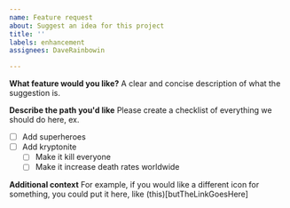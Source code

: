 ```yaml
---
name: Feature request
about: Suggest an idea for this project
title: ''
labels: enhancement
assignees: DaveRainbowin

---
```


**What feature would you like?**
A clear and concise description of what the suggestion is.

**Describe the path you'd like**
Please create a checklist of everything we should do here, ex.
- [ ] Add superheroes
- [ ] Add kryptonite
    - [ ] Make it kill everyone
    - [ ] Make it increase death rates worldwide

**Additional context**
For example, if you would like a different icon for something, you could put it here, like (this)[butTheLinkGoesHere]
